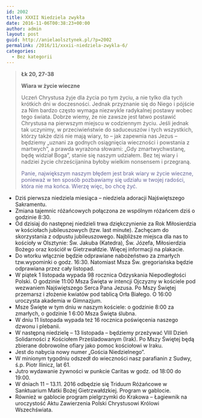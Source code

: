 ```yaml
---
id: 2002
title: XXXII Niedziela zwykła
date: 2016-11-06T00:38:23+00:00
author: admin
layout: post
guid: http://anielaolsztynek.pl/?p=2002
permalink: /2016/11/xxxii-niedziela-zwykla-6/
categories:
  - Bez kategorii
---
```

> **Łk 20, 27-38**
> 
> **Wiara w życie wieczne**
> 
> Uczeń Chrystusa żyje dla życia po tym życiu, a nie tylko dla tych krótkich dni w doczesności. Jednak przyznanie się do Niego i pójście za Nim bardzo często wymaga niezwykle radykalnej postawy wobec tego świata. Dobrze wiemy, że nie zawsze jest łatwo postawić Chrystusa na pierwszym miejscu w codziennym życiu. Jeśli jednak tak uczynimy, w przeciwieństwie do saduceuszów i tych wszystkich, którzy także dziś nie mają wiary, to &#8211; jak zapewnia nas Jezus &#8211; będziemy &#8222;uznani za godnych osiągnięcia wieczności i powstania z martwych&#8221;, a prawda wyrażona słowami: &#8222;Gdy zmartwychwstanę, będę widział Boga&#8221;, stanie się naszym udziałem. Bez tej wiary i nadziei życie chrześcijanina byłoby wielkim nonsensem i przegraną.
> 
> <span style="color: #666699;">Panie, największym naszym błędem jest brak wiary w życie wieczne, ponieważ w ten sposób pozbawiamy się udziału w twojej radości, która nie ma końca. Wierzę więc, bo chcę żyć. </span>

  * Dziś pierwsza niedziela miesiąca &#8211; niedziela adoracji Najświętszego Sakramentu.
  * Zmiana tajemnic różańcowych połączona ze wspólnym różańcem dziś o godzinie 8:30.
  * Od dzisiaj do następnej niedzieli trwa dziękczynienie za Rok Miłosierdzia w kościołach jubileuszowych (tzw. last minute). Zachęcam do skorzystania z odpustu jubileuszowego. Najbliższe miejsca dla nas to kościoły w Olsztynie: Św. Jakuba (Katedra), Św. Józefa, Miłosierdzia Bożego oraz kościół w Gietrzwałdzie. Więcej informacji na plakacie.
  * Do wtorku włącznie będzie odprawiane nabożeństwo za zmarłych tzw.wypominki o godz. 16:30. Natomiast Msza Św. gregoriańska będzie odprawiana przez cały listopad.
  * W piątek 1 listopada wypada 98 rocznica Odzyskania Niepodległości Polski. O godzinie 11:00 Msza Święta w intencji Ojczyzny w kościele pod wezwaniem Najświętszego Serca Pana Jezusa. Po Mszy Świętej przemarsz i złożenie kwiatów pod tablicą Orła Białego. O 16:00 uroczysta akademia w Gimnazjum.
  * Msze Święte w tym dniu w naszym kościele: o godzinie 8:00 za zmarłych, o godzinie 1 6:00 Msza Święta ślubna.
  * W dniu 11 listopada wypada też 16 rocznica poświęcenia naszego dzwonu i plebanii.
  * W następną niedzielę &#8211; 13 listopada &#8211; będziemy przeżywać VIII Dzień Solidarności z Kościołem Prześladowanym (Irak). Po Mszy Świętej będą zbierane dobrowolne ofiary jako pomoc kościołowi w Iraku.
  * Jest do nabycia nowy numer &#8222;Gościa Niedzielnego&#8221;.
  * W minionym tygodniu odszedł do wieczności nasz parafianin z Sudwy, ś.p. Piotr Ilinicz, lat 61.
  * Jutro wydawanie żywności w punkcie Caritas w godz. od 18:00 do 19:00.
  * W dniach 11 &#8211; 13.11. 2016 odbędzie się Triduum Różańcowe w Sanktuarium Matki Bożej Gietrzwałdzkiej. Program w gablocie.
  * Również w gablocie program pielgrzymki do Krakowa &#8211; Łagiewnik na uroczystość Aktu Zawierzenia Polski Chrystusowi Królowi Wszechświata.